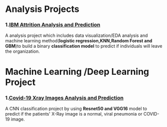 # Analysis Projects

### 1.[IBM Attrition Analysis and Prediction](https://github.com/JM3309/Projects/tree/master/IBM_Attrition_Analysis)

A analysis project which includes data visualization/EDA analysis and machine learning method(**logistic regression,KNN,Random Forest and GBM**)to build a binary **classification model** to predict if individuals will leave the organization.

# Machine Learning /Deep Learning Project

### 1.[Covid-19 Xray Images Analysis and Prediction](https://github.com/JM3309/Projects/tree/master/Covid-19_Xray_plot_Analysis)
A CNN classification project by using **Resnet50 and VGG16** model to predict if the patients' X-Ray image is a normal, viral pneumonia or COVID-19 image.
